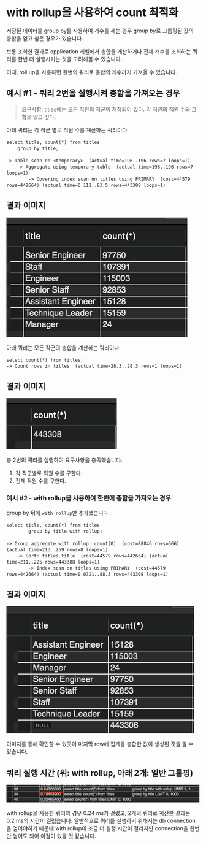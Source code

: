 # with rollup을 사용하여 count 최적화
저장된 데이터를 group by를 사용하여 개수를 세는 경우 group by로 그룹핑된 값의 총합을 얻고 싶은 경우가 있습니다.

보통 조회한 결과로 application 레벨에서 총합을 개산하거나 전체 개수를 조회하는 쿼리를 한번 더 실행시키는 것을 고려해볼 수 있습니다.

이때, roll up을 사용하면 한번의 쿼리로 총합의 개수까지 가져올 수 있습니다.

## 예시 #1 - 쿼리 2번을 실행시켜 총합을 가져오는 경우

> 요구사항: titles에는 모든 직원의 직군이 저장되어 있다. 각 직권의 직원 수와 그 합을 알고 싶다.

아래 쿼리는 각 직군 별로 직원 수를 계산하는 쿼리이다.
```
select title, count(*) from titles 
	group by title;

-> Table scan on <temporary>  (actual time=196..196 rows=7 loops=1)
    -> Aggregate using temporary table  (actual time=196..196 rows=7 loops=1)
        -> Covering index scan on titles using PRIMARY  (cost=44579 rows=442664) (actual time=0.112..83.5 rows=443308 loops=1)
```

## 결과 이미지
![](./images/group-by.png)

아래 쿼리는 모든 직군의 총합을 계산하는 쿼리이다.
```
select count(*) from titles;
-> Count rows in titles  (actual time=28.3..28.3 rows=1 loops=1)
```

## 결과 이미지
![](./images/count.png)

총 2번의 쿼리를 실행하여 요구사항을 충족했습니다.
1. 각 직군별로 직원 수를 구한다.
2. 전체 직원 수를 구한다.

### 예시 #2 - with rollup을 사용하여 한번에 총합을 가져오는 경우

group by 뒤에 `with rollup`만 추가했습니다.

```
select title, count(*) from titles
		group by title with rollup;

-> Group aggregate with rollup: count(0)  (cost=88846 rows=666) (actual time=213..259 rows=8 loops=1)
    -> Sort: titles.title  (cost=44579 rows=442664) (actual time=211..225 rows=443308 loops=1)
        -> Index scan on titles using PRIMARY  (cost=44579 rows=442664) (actual time=0.0721..88.3 rows=443308 loops=1)
```

## 결과 이미지
![](./images/with-rollup.png)

이미지를 통해 확인할 수 있듯이 마지막 row에 집계를 총합한 값이 생성된 것을 알 수 있습니다.

## 쿼리 실행 시간 (위: with rollup, 아래 2개: 일반 그룹핑)
![](./images/duration.png)

with rollup을 사용한 쿼리의 경우 0.24 ms가 걸렸고, 2개의 쿼리로 계산한 결과는 0.2 ms의 시간이 걸렸습니다.
알반적으로 쿼리를 실행하기 위해서는 db connection을 얻어야하기 때문에 with rollup이 조금 더 실행 시간이 걸리지만 connection을 한번만 얻어도 되어 이점이 있을 것 같습니다.
